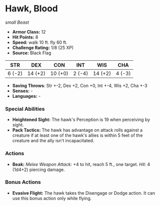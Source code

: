 # Hawk, Blood

*small* *Beast*

- **Armor Class:** 12
- **Hit Points:** 8 
- **Speed:** walk 10 ft. fly 60 ft.
- **Challenge Rating:** 1/8 (25 XP)
- **Source:** Black Flag

| STR | DEX | CON | INT | WIS | CHA |
| --- | --- | --- | --- | --- | --- |
| 6 (-2) | 14 (+2) | 10 (+0) | 2 (-4) | 14 (+2) | 4 (-3) |

- **Saving Throws**: Str +-2, Dex +2, Con +0, Int +-4, Wis +2, Cha +-3
- **Senses:** -
- **Languages:** -

### Special Abilities

- **Heightened Sight:** The hawk's Perception is 19 when perceiving by sight.
- **Pack Tactics:** The hawk has advantage on attack rolls against a creature if at least one of the hawk's allies is within 5 feet of the creature and the ally isn't incapacitated.

### Actions

- **Beak:** _Melee Weapon Attack:_ +4 to hit, reach 5 ft., one target. _Hit:_ 4 (1d4+2) piercing damage.

### Bonus Actions

- **Evasive Flight:** The hawk takes the Disengage or Dodge action. It can use this bonus action only while flying.
